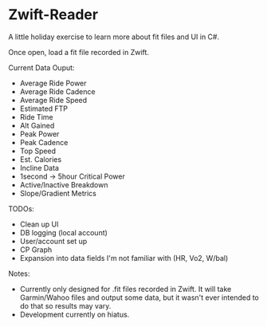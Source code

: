 # Zwift-Reader

A little holiday exercise to learn more about fit files and UI in C#.

Once open, load a fit file recorded in Zwift.

Current Data Ouput:
  - Average Ride Power
  - Average Ride Cadence
  - Average Ride Speed
  - Estimated FTP
  - Ride Time
  - Alt Gained
  - Peak Power
  - Peak Cadence
  - Top Speed
  - Est. Calories
  - Incline Data
  - 1second -> 5hour Critical Power
  - Active/Inactive Breakdown
  - Slope/Gradient Metrics

TODOs:
  - Clean up UI
  - DB logging (local account)
  - User/account set up
  - CP Graph
  - Expansion into data fields I'm not familiar with (HR, Vo2, W/bal)

Notes: 
  - Currently only designed for .fit files recorded in Zwift. It will take Garmin/Wahoo files and output some data, but it wasn't ever    intended to do that so results may vary.
  - Development currently on hiatus.
